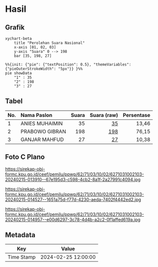 # Hasil

## Grafik

```mermaid
xychart-beta
    title "Perolehan Suara Nasional"
    x-axis [01, 02, 03]
    y-axis "Suara" 0 --> 198
    bar [35, 198, 27]
```

```mermaid
%%{init: {"pie": {"textPosition": 0.5}, "themeVariables": {"pieOuterStrokeWidth": "5px"}} }%%
pie showData
    "1" : 35
    "2" : 198
    "3" : 27
```

## Tabel

| No. | Nama Paslon    | Suara | Suara (raw) | Persentase |
|:--- |:-------------- | -----:| -----------:| ----------:|
| 1   | ANIES MUHAIMIN | 35    | [35][p-1]   | 13,46      |
| 2   | PRABOWO GIBRAN | 198   | [198][p-2]  | 76,15      |
| 3   | GANJAR MAHFUD  | 27    | [27][p-3]   | 10,38      |


[p-1]: https://github.com/gigit-pemilu/pemilu-2024/blob/main/pilpres/hitung-suara/sub/62-kalimantan-tengah/sub/71-kota-palangkaraya/sub/03-jekan-raya/sub/1002-menteng/sub/103-tps/sub/paslon-1.txt
[p-2]: https://github.com/gigit-pemilu/pemilu-2024/blob/main/pilpres/hitung-suara/sub/62-kalimantan-tengah/sub/71-kota-palangkaraya/sub/03-jekan-raya/sub/1002-menteng/sub/103-tps/sub/paslon-2.txt
[p-3]: https://github.com/gigit-pemilu/pemilu-2024/blob/main/pilpres/hitung-suara/sub/62-kalimantan-tengah/sub/71-kota-palangkaraya/sub/03-jekan-raya/sub/1002-menteng/sub/103-tps/sub/paslon-3.txt

## Foto C Plano

https://sirekap-obj-formc.kpu.go.id/ceef/pemilu/ppwp/62/71/03/10/02/6271031002103-20240215-013910--67e195d3-c598-4cb2-8a1f-2a27991c4094.jpg

https://sirekap-obj-formc.kpu.go.id/ceef/pemilu/ppwp/62/71/03/10/02/6271031002103-20240215-014527--1651a75d-f77d-4230-aeda-7402f4442ed2.jpg

https://sirekap-obj-formc.kpu.go.id/ceef/pemilu/ppwp/62/71/03/10/02/6271031002103-20240215-014957--e00d6297-3c78-4d4b-a2c2-0f1affed619a.jpg


## Metadata

| Key        | Value               |
| ---------- | ------------------- |
| Time Stamp | 2024-02-25 12:00:00 |



